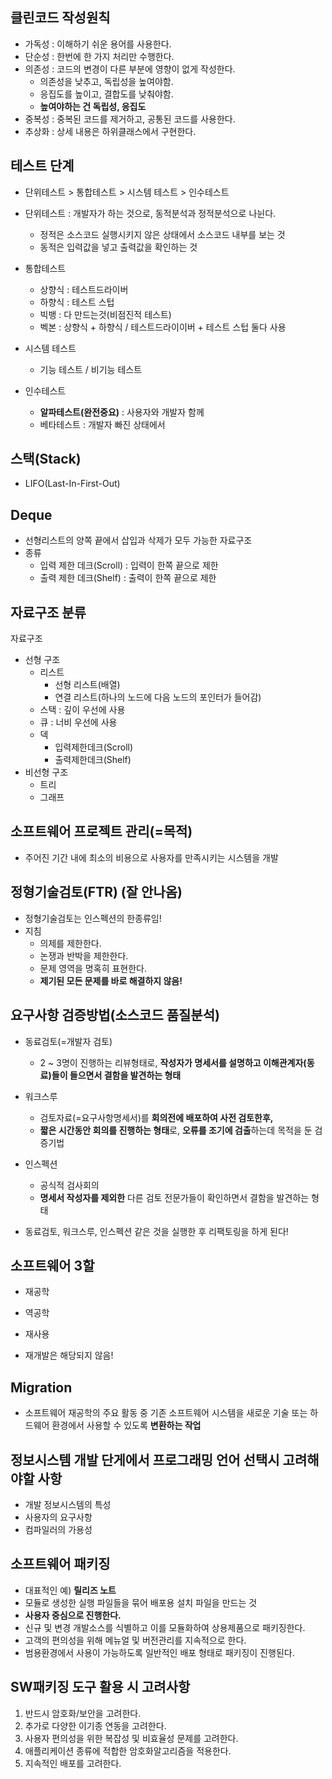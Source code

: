 ## 클린코드 작성원칙
- 가독성 : 이해하기 쉬운 용어를 사용한다.
- 단순성 : 한번에 한 가지 처리만 수행한다.
- 의존성 : 코드의 변경이 다른 부분에 영향이 없게 작성한다.
  - 의존성을 낮추고, 독립성을 높여야함.
  - 응집도를 높이고, 결합도를 낮춰야함.
  - **높여야하는 건 독립성, 응집도**
- 중복성 : 중복된 코드를 제거하고, 공통된 코드를 사용한다.
- 추상화 : 상세 내용은 하위클래스에서 구현한다.

## 테스트 단계
- 단위테스트 > 통합테스트 > 시스템 테스트 > 인수테스트

- 단위테스트 : 개발자가 하는 것으로, 동적분석과 정적분석으로 나뉜다.
  - 정적은 소스코드 실행시키지 않은 상태에서 소스코드 내부를 보는 것
  - 동적은 입력값을 넣고 출력값을 확인하는 것

- 통합테스트
  - 상향식 : 테스트드라이버
  - 하향식 : 테스트 스텁
  - 빅뱅 : 다 만드는것(비점진적 테스트)
  - 벡본 : 상향식 + 하향식 / 테스트드라이이버 + 테스트 스텁 둘다 사용

- 시스템 테스트
  - 기능 테스트 / 비기능 테스트

- 인수테스트
  - **알파테스트(완전중요)** : 사용자와 개발자 함께
  - 베타테스트 : 개발자 빠진 상태에서

## 스택(Stack)
- LIFO(Last-In-First-Out)

## Deque
- 선형리스트의 양쪽 끝에서 삽입과 삭제가 모두 가능한 자료구조
- 종류
  - 입력 제한 데크(Scroll) : 입력이 한쪽 끝으로 제한
  - 출력 제한 데크(Shelf) : 출력이 한쪽 끝으로 제한

## 자료구조 분류
자료구조 
- 선형 구조
  - 리스트
    - 선형 리스트(배열)
    - 연결 리스트(하나의 노드에 다음 노드의 포인터가 들어감)
  - 스택 : 깊이 우선에 사용
  - 큐 : 너비 우선에 사용
  - 덱
    - 입력제한데크(Scroll)
    - 출력제한데크(Shelf)
- 비선형 구조
  - 트리
  - 그래프

## 소프트웨어 프로젝트 관리(=목적)
- 주어진 기간 내에 최소의 비용으로 사용자를 만족시키는 시스템을 개발

## 정형기술검토(FTR) (잘 안나옴)
- 정형기술검토는 인스펙션의 한종류임!
- 지침
  - 의제를 제한한다.
  - 논쟁과 반박을 제한한다.
  - 문제 영역을 명혹히 표현한다.
  - **제기된 모든 문제를 바로 해결하지 않음!**

## 요구사항 검증방법(소스코드 품질분석)
- 동료검토(=개발자 검토)
    - 2 ~ 3명이 진행하는 리뷰형태로, **작성자가 명세서를 설명하고 이해관계자(동료)들이 들으면서 결함을 발견하는 형태**
- 워크스루
    - 검토자료(=요구사항명세서)를 **회의전에 배포하여 사전 검토한후,**
    - **짧은 시간동안 회의를 진행하는 형태**로, **오류를 조기에 검출**하는데 목적을 둔 검증기법
- 인스펙션
    - 공식적 검사회의
    - **명세서 작성자를 제외한** 다른 검토 전문가들이 확인하면서 결함을 발견하는 형태

- 동료검토, 워크스루, 인스펙션 같은 것을 실행한 후 리팩토링을 하게 된다!

## 소프트웨어 3할
- 재공학
- 역공학
- 재사용

- 재개발은 해당되지 않음!

## Migration
- 소프트웨어 재공학의 주요 활동 중 기존 소프트웨어 시스템을 새로운 기술 또는 하드웨어 환경에서 사용할 수 있도록 **변환하는 작업**

## 정보시스템 개발 단게에서 프로그래밍 언어 선택시 고려해야할 사항
- 개발 정보시스템의 특성
- 사용자의 요구사항
- 컴파일러의 가용성

## 소프트웨어 패키징
- 대표적인 예) **릴리즈 노트**
- 모듈로 생성한 실행 파일들을 묶어 배포용 설치 파일을 만드는 것
- **사용자 중심으로 진행한다.**
- 신규 및 변경 개발소스를 식별하고 이를 모듈화하여 상용제품으로 패키징한다.
- 고객의 편의성을 위해 메뉴얼 및 버전관리를 지속적으로 한다.
- 범용환경에서 사용이 가능하도록 일반적인 배포 형태로 패키징이 진행된다.

## SW패키징 도구 활용 시 고려사항
1) 반드시 암호화/보안을 고려한다.
2) 추가로 다양한 이기종 연동을 고려한다.
3) 사용자 편의성을 위한 복잡성 및 비효율성 문제를 고려한다.
4) 애플리케이션 종류에 적합한 암호화알고리즘을 적용한다.
5) 지속적인 배포를 고려한다.

